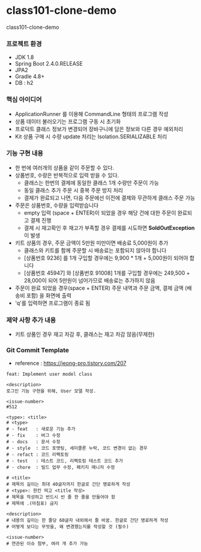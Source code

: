 # class101-clone-demo
 class101-clone-demo
 
### 프로젝트 환경
- JDK 1.8
- Spring Boot 2.4.0.RELEASE
- JPA2
- Gradle 4.8+
- DB : h2

### 핵심 아이디어
- ApplicationRunner 를 이용해 CommandLine 형태의 프로그램 작성
- 상품 데이터 불러오기는 프로그램 구동 시 초기화
- 프로덕트 클래스 정보가 변경되어 장바구니에 담은 정보와 다른 경우 예외처리
- Kit 상품 구매 시 수량 update 처리는 Isolation.SERIALIZABLE 처리

### 기능 구현 내용
- 한 번에 여러개의 상품을 같이 주문할 수 있다.
- 상품번호, 수량은 반복적으로 입력 받을 수 있다.
    - 클래스는 한번의 결제에 동일한 클래스 1개 수량만 주문이 가능
    - 동일 클래스 추가 주문 시 중복 주문 방지 처리
    - 결제가 완료되고 나면, 다음 주문에선 이전에 결제와 무관하게 클래스 주문 가능
- 주문은 상품번호, 수량을 입력받습니다
    - empty 입력 (space + ENTER)이 되었을 경우 해당 건에 대한 주문이 완료되고 결제 진행
    - 결제 시 재고확인 후 재고가 부족할 경우 결제를 시도하면 **SoldOutException**이 발생
- 키트 상품의 경우, 주문 금액이 5만원 미만이면 배송료 5,000원이 추가
    - 클래스와 키트를 함께 주문할 시 배송료는 포함되지 않아야 합니다
    - [상품번호 9236] 를 1개 구입할 경우에는 9,900 * 1개 + 5,000원이 되어야 합니다
    - [상품번호 45947] 와 [상품번호 91008] 1개를 구입할 경우에는 249,500 + 28,000이 되어 5만원이 넘어가므로 배송료는 추가하지 않음
- 주문이 완료 되었을 경우(space + ENTER) 주문 내역과 주문 금액, 결제 금액 (배송비 포함) 을 화면에 출력
- 'q'를 입력하면 프로그램이 종료 됨

### 제약 사항 추가 내용
- 키트 상품인 경우 재고 차감 후, 클래스는 재고 차감 않음(무제한)

### Git Commit Template
- reference : https://jeong-pro.tistory.com/207
```
feat: Implement user model class 

<description>
로그인 기능 구현을 위해, User 모델 작성. 

<issue-number>
#512
```
```
<type>: <title> 
# <type>
# - feat   : 새로운 기능 추가
# - fix    : 버그 수정 
# - docs   : 문서 수정
# - style  : 코드 포맷팅, 세미콜론 누락, 코드 변경이 없는 경우
# - refact : 코드 리펙토링
# - test   : 테스트 코드, 리펙토링 테스트 코드 추가
# - chore  : 빌드 업무 수정, 패키지 매니저 수정

# <title>
# 제목의 길이는 최대 40글자까지 한글로 간단 명료하게 작성 
# <type>: 한칸 띄고 <title 작성>
# 제목을 작성하고 반드시 빈 줄 한 줄을 만들어야 함 
# 제목에 .(마침표) 금지 

<description> 
# 내용의 길이는 한 줄당 60글자 내외에서 줄 바꿈. 한글로 간단 명료하게 작성 
# 어떻게 보다는 무엇을, 왜 변경했는지를 작성할 것 (필수) 

<issue-number> 
# 연관된 이슈 첨부, 여러 개 추가 가능 
```